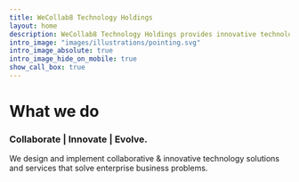 ```yaml
---
title: WeCollab8 Technology Holdings
layout: home
description: WeCollab8 Technology Holdings provides innovative technology solutions for common business problems.
intro_image: "images/illustrations/pointing.svg"
intro_image_absolute: true
intro_image_hide_on_mobile: true
show_call_box: true
---
```


# What we do
### Collaborate | Innovate | Evolve.

We design and implement collaborative &  innovative technology solutions and services that solve enterprise business problems.
